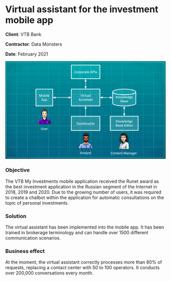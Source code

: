 # Virtual assistant for the investment mobile app

**Сlient**: VTB Bank

**Contractor**: Data Monsters

**Date**: February 2021

![Scheme](https://github.com/ml-patterns/ml-patterns/blob/main/business_cases/images/Screenshot%20from%202021-02-24%2000-11-02.png)

### Objective

The VTB My Investments mobile application received the Runet award as the best investment application in the Russian segment of the Internet in 2018, 2019 and 2020. Due to the growing number of users, it was required to create a chatbot within the application for automatic consultations on the topic of personal investments.

### Solution
The virtual assistant has been implemented into the mobile app. It has been trained in brokerage terminology and can handle over 1500 different communication scenarios.

### Business effect
At the moment, the virtual assistant correctly processes more than 80% of requests, replacing a contact center with 50 to 100 operators. It conducts over 200,000 conversations every month.
